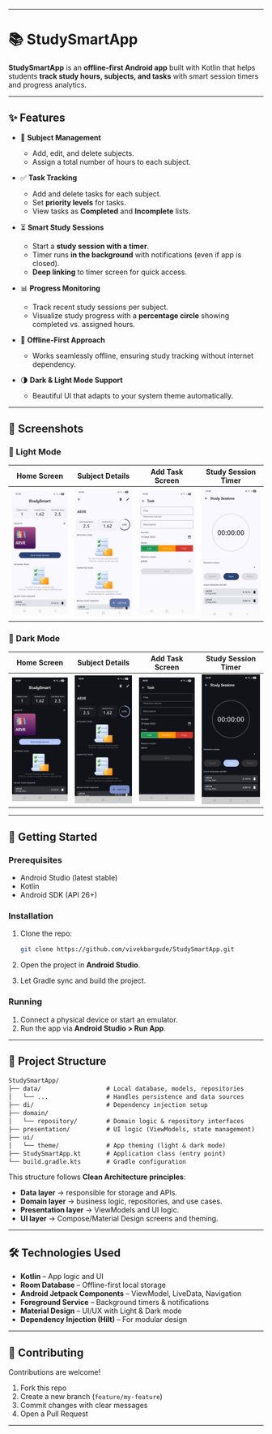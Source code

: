 
---

# 📚 StudySmartApp

**StudySmartApp** is an **offline-first Android app** built with Kotlin that helps students **track study hours, subjects, and tasks** with smart session timers and progress analytics.

---

## ✨ Features

* 📖 **Subject Management**

  * Add, edit, and delete subjects.
  * Assign a total number of hours to each subject.

* ✅ **Task Tracking**

  * Add and delete tasks for each subject.
  * Set **priority levels** for tasks.
  * View tasks as **Completed** and **Incomplete** lists.

* ⏳ **Smart Study Sessions**

  * Start a **study session with a timer**.
  * Timer runs **in the background** with notifications (even if app is closed).
  * **Deep linking** to timer screen for quick access.

* 📊 **Progress Monitoring**

  * Track recent study sessions per subject.
  * Visualize study progress with a **percentage circle** showing completed vs. assigned hours.

* 📶 **Offline-First Approach**

  * Works seamlessly offline, ensuring study tracking without internet dependency.

* 🌗 **Dark & Light Mode Support**

  * Beautiful UI that adapts to your system theme automatically.

---

## 📸 Screenshots

### 🔆 Light Mode

| Home Screen                               | Subject Details                                 | Add Task Screen                                   | Study Session Timer                         |
| ----------------------------------------- | ----------------------------------------------- | ------------------------------------------------- | ------------------------------------------- |
| ![Home Light](screenshots/light/home.png) | ![Subject Light](screenshots/light/subject.png) | ![Add Task Light](screenshots/light/add_task.png) | ![Timer Light](screenshots/light/timer.png) |

### 🌙 Dark Mode

| Home Screen                             | Subject Details                               | Add Task Screen                                 | Study Session Timer                       |
| --------------------------------------- | --------------------------------------------- | ----------------------------------------------- | ----------------------------------------- |
| ![Home Dark](screenshots/dark/home.png) | ![Subject Dark](screenshots/dark/subject.png) | ![Add Task Dark](screenshots/dark/add_task.png) | ![Timer Dark](screenshots/dark/timer.png) |

---

## 🚀 Getting Started

### Prerequisites

* Android Studio (latest stable)
* Kotlin
* Android SDK (API 26+)

### Installation

1. Clone the repo:

   ```bash
   git clone https://github.com/vivekbargude/StudySmartApp.git
   ```
2. Open the project in **Android Studio**.
3. Let Gradle sync and build the project.

### Running

1. Connect a physical device or start an emulator.
2. Run the app via **Android Studio > Run App**.

---

## 📂 Project Structure

```
StudySmartApp/
├── data/                  # Local database, models, repositories
│   └── ...                # Handles persistence and data sources
├── di/                    # Dependency injection setup
├── domain/                
│   └── repository/        # Domain logic & repository interfaces
├── presentation/          # UI logic (ViewModels, state management)
├── ui/                    
│   └── theme/             # App theming (light & dark mode)
├── StudySmartApp.kt       # Application class (entry point)
└── build.gradle.kts       # Gradle configuration
```

This structure follows **Clean Architecture principles**:

* **Data layer** → responsible for storage and APIs.
* **Domain layer** → business logic, repositories, and use cases.
* **Presentation layer** → ViewModels and UI logic.
* **UI layer** → Compose/Material Design screens and theming.

---

## 🛠️ Technologies Used

* **Kotlin** – App logic and UI
* **Room Database** – Offline-first local storage
* **Android Jetpack Components** – ViewModel, LiveData, Navigation
* **Foreground Service** – Background timers & notifications
* **Material Design** – UI/UX with Light & Dark mode
* **Dependency Injection (Hilt)** – For modular design 

---

## 🤝 Contributing

Contributions are welcome!

1. Fork this repo
2. Create a new branch (`feature/my-feature`)
3. Commit changes with clear messages
4. Open a Pull Request

---
